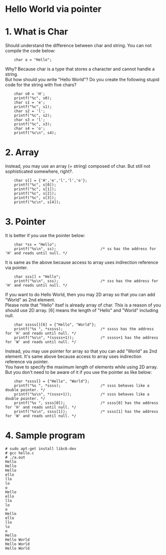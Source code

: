 # Hello World via pointer

# 1. What is Char
Should understand the difference between char and string. You can not compile the code below:
```
    char a = "Hello";
```

Why? Because char is a type that stores a character and cannot handle a string.<br>
But how should you write "Hello World"? Do you create the following stupid code for the string with five chars?
```
    char s0 = 'H';
    printf("%c", s0);
    char s1 = 'e';
    printf("%c", s1);
    char s2 = 'l';
    printf("%c", s2);
    char s3 = 'l';
    printf("%c", s3);
    char s4 = 'o';
    printf("%c\n", s4);
```

# 2. Array
Instead, you may use an array (= string) composed of char. But still not sophisticated somewhere, right?. 
```
    char s[] = {'H','e','l','l','o'};
    printf("%c", s[0]);
    printf("%c", s[1]);
    printf("%c", s[2]);
    printf("%c", s[3]);
    printf("%c\n", s[4]);
```

# 3. Pointer
It is better if you use the pointer below: 
```
    char *ss = "Hello";
    printf("%s\n", ss);                    /* ss has the address for 'H' and reads until null. */
```
It is same as the above because access to array uses indirection reference via pointer. 
```
    char sss[] = "Hello";
    printf("%s\n", sss);                   /* sss has the address for 'H' and reads until null. */
```

If you want to do Hello World, then you may 2D array so that you can add "World" as 2nd element.<br>
Please note that "Hello" itsef is already array of char. This is a reason of you should use 2D array.
[6] means the length of "Hello" and "World" including null.
```
    char sssss[][6] = {"Hello", "World"};
    printf("%s ", *sssss);                 /* sssss has the address for 'H' and reads until null. */ 
    printf("%s\n", *(sssss+1));            /* sssss+1 has the address for 'W' and reads until null. */ 
```

Instead, you may use pointer for array so that you can add "World" as 2nd element. It's same above because access to array uses indirection reference via pointer.<br>
You have to specify the maximum length of elements while using 2D array. But you don't need to be aware of it if you use the pointer as like below:
```
    char *ssss[] = {"Hello", "World"};
    printf("%s ", *ssss);                  /* ssss behaves like a double pointer. */
    printf("%s\n", *(ssss+1));             /* ssss behaves like a double pointer. */
    printf("%s ", ssss[0]);                /* ssss[0] has the address for 'H' and reads until null. */
    printf("%s\n", ssss[1]);               /* ssss[1] has the address for 'W' and reads until null. */
```

# 4. Sample program

```
# sudo apt-get install libc6-dev
# gcc hello.c
# ./a.out
Hello
Hello
Hello
ello
llo
lo
o
Hello
ello
llo
lo
o
Hello
ello
llo
lo
o
Hello
Hello World
Hello World
Hello World
```
